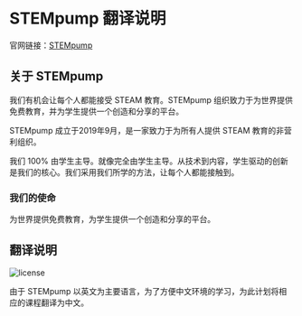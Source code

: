 # STEMpump 翻译说明

官网链接：[STEMpump](https://stempump.org/)

## 关于 STEMpump

我们有机会让每个人都能接受 STEAM 教育。STEMpump 组织致力于为世界提供免费教育，并为学生提供一个创造和分享的平台。

STEMpump 成立于2019年9月，是一家致力于为所有人提供 STEAM 教育的非营利组织。

我们 100% 由学生主导。就像完全由学生主导。从技术到内容，学生驱动的创新是我们的核心。我们采用我们所学的方法，让每个人都能接触到。

### 我们的使命

为世界提供免费教育，为学生提供一个创造和分享的平台。

## 翻译说明

![license](https://img.shields.io/badge/license-CC--BY--NC-green)

由于 STEMpump 以英文为主要语言，为了方便中文环境的学习，为此计划将相应的课程翻译为中文。
